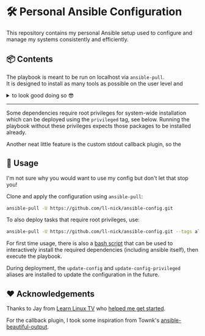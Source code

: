# 🛠️ Personal Ansible Configuration

This repository contains my personal Ansible setup used to configure and manage my systems consistently and efficiently.

## 📦 Contents

The playbook is meant to be run on localhost via `ansible-pull`.  
It is designed to install as many tools as possible on the user level and

<details>
<summary>to look good doing so 😎</summary>

![stdout during playbook execution](assets/stdout.png)

</details>

---
Some dependencies require root privileges for system-wide installation which can be deployed using the `privileged` tag, see below.
Running the playbook without these privileges expects those packages to be installed already.

Another neat little feature is the custom stdout callback plugin, so the 

## 🚀 Usage

I'm not sure why you would want to use my config but don't let that stop you!

Clone and apply the configuration using `ansible-pull`:

```bash
ansible-pull -U https://github.com/ll-nick/ansible-config.git
```

To also deploy tasks that require root privileges, use:

```bash
ansible-pull -U https://github.com/ll-nick/ansible-config.git --tags all,privileged --ask-become-pass
```

For first time usage, there is also a [bash script](deploy/deploy.sh) that can be used
 to interactively install the required dependencies (including ansible itself), then execute the playbook.

During deployment, the `update-config` and `update-config-privileged` aliases are installed to update the configuration in the future.


## ♥️ Acknowledgements

Thanks to Jay from [Learn Linux TV](https://www.learnlinux.tv/) who [helped me get started](https://www.youtube.com/watch?v=gIDywsGBqf4).

For the callback plugin, I took some inspiration from Townk's [ansible-beautiful-output](https://github.com/Townk/ansible-beautiful-output).
